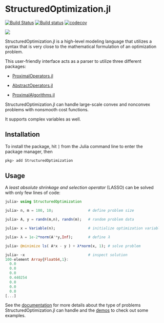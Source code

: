 # StructuredOptimization.jl

[![Build Status](https://travis-ci.org/kul-forbes/StructuredOptimization.jl.svg?branch=master)](https://travis-ci.org/kul-forbes/StructuredOptimization.jl)
[![Build status](https://ci.appveyor.com/api/projects/status/06wd5jckd8fhdi1v/branch/master?svg=true)](https://ci.appveyor.com/project/nantonel/structuredoptimization-jl/branch/master)
[![codecov](https://codecov.io/gh/kul-forbes/StructuredOptimization.jl/branch/master/graph/badge.svg)](https://codecov.io/gh/kul-forbes/StructuredOptimization.jl)

[![](https://img.shields.io/badge/docs-latest-blue.svg)](https://kul-forbes.github.io/StructuredOptimization.jl/latest)

StructuredOptimization.jl is a high-level modeling language
that utilizes a syntax that is very close to
the mathematical formulation of an optimization problem.

This user-friendly interface
acts as a parser to utilize
three different packages:

* [ProximalOperators.jl](https://github.com/kul-forbes/ProximalOperators.jl)

* [AbstractOperators.jl](https://github.com/kul-forbes/AbstractOperators.jl)

* [ProximalAlgorithms.jl](https://github.com/kul-forbes/ProximalAlgorithms.jl)

StructuredOptimization.jl can handle large-scale convex and nonconvex problems with nonsmooth cost functions.

It supports complex variables as well.

## Installation

To install the package, hit `]` from the Julia command line to enter the package manager, then

```julia
pkg> add StructuredOptimization
```

## Usage

A *least absolute shrinkage and selection operator* (LASSO) can be solved with only few lines of code:

```julia
julia> using StructuredOptimization

julia> n, m = 100, 10;                # define problem size

julia> A, y = randn(m,n), randn(m);   # random problem data

julia> x = Variable(n);               # initialize optimization variable

julia> λ = 1e-2*norm(A'*y,Inf);       # define λ    

julia> @minimize ls( A*x - y ) + λ*norm(x, 1); # solve problem

julia> ~x                             # inspect solution
100-element Array{Float64,1}:
  0.0
  0.0
  0.0
  0.440254
  0.0
  0.0
  0.0
[...]
```

See the [documentation](https://kul-forbes.github.io/StructuredOptimization.jl/latest) for more details about the type of problems StructuredOptimization.jl can handle and the [demos](https://kul-forbes.github.io/StructuredOptimization.jl/latest/demos.html) to check out some examples.
